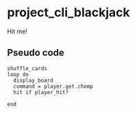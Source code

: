 # project_cli_blackjack
Hit me!

## Pseudo code

```
shuffle_cards
loop do
  display_board
  command = player.get.chomp
  hit if player_hit?
  
end
```
